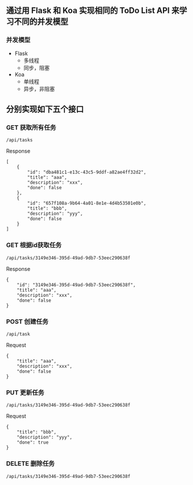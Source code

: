 ## 通过用 Flask 和 Koa 实现相同的 ToDo List API 来学习不同的并发模型

### 并发模型

- Flask
    - 多线程
    - 同步，阻塞
- Koa
    - 单线程
    - 异步，非阻塞

## 分别实现如下五个接口

### GET 获取所有任务

`/api/tasks`

Response

```
[
    {
        "id": "dba481c1-e13c-43c5-9ddf-a82ae4ff32d2",
        "title": "aaa",
        "description": "xxx",
        "done": false
    },
    {
        "id": "657f108a-9b64-4a01-8e1e-4d4b53501e0b",
        "title": "bbb",
        "description": "yyy",
        "done": false
    }
]
```
### GET 根据id获取任务

`/api/tasks/3149e346-395d-49ad-9db7-53eec290638f`

Response

```
{
    "id": "3149e346-395d-49ad-9db7-53eec290638f",
    "title": "aaa",
    "description": "xxx",
    "done": false
}
```

### POST 创建任务

`/api/task`

Request

```
{
    "title": "aaa",
    "description": "xxx",
    "done": false
}
```

### PUT 更新任务

`/api/tasks/3149e346-395d-49ad-9db7-53eec290638f`

Request

```
{
	"title": "bbb",
	"description": "yyy",
	"done": true
}
```

### DELETE 删除任务

`/api/tasks/3149e346-395d-49ad-9db7-53eec290638f`
